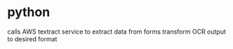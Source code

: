 # python
calls AWS textract service to extract data from forms
transform OCR output to desired format
